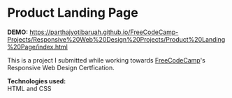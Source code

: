 # Product Landing Page

<strong>DEMO:</strong> https://parthajyotibaruah.github.io/FreeCodeCamp-Projects/Responsive%20Web%20Design%20Projects/Product%20Landing%20Page/index.html

This is a project I submitted while working towards [FreeCodeCamp](https://www.freecodecamp.org)'s Responsive Web Design Certfication.

<strong>Technologies used:</strong><br>
HTML and CSS
